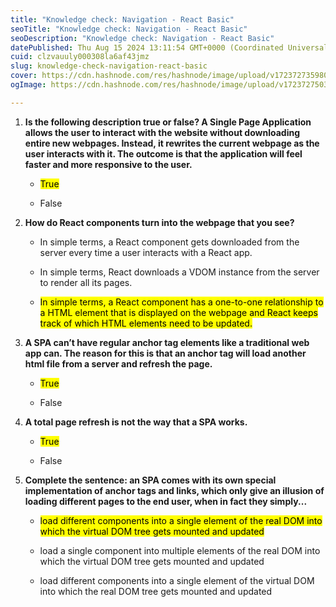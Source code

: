 ```yaml
---
title: "Knowledge check: Navigation - React Basic"
seoTitle: "Knowledge check: Navigation - React Basic"
seoDescription: "Knowledge check: Navigation - React Basic"
datePublished: Thu Aug 15 2024 13:11:54 GMT+0000 (Coordinated Universal Time)
cuid: clzvauuly000308la6af43jmz
slug: knowledge-check-navigation-react-basic
cover: https://cdn.hashnode.com/res/hashnode/image/upload/v1723727359808/c2e5fa5c-a459-4765-9464-329ef31b9137.png
ogImage: https://cdn.hashnode.com/res/hashnode/image/upload/v1723727503639/181c9801-ab29-43eb-a2f0-0dc92b2ea109.png

---
```


1. **Is the following description true or false? A Single Page Application allows the user to interact with the website without downloading entire new webpages. Instead, it rewrites the current webpage as the user interacts with it. The outcome is that the application will feel faster and more responsive to the user.**
    
    * <mark>True</mark>
        
    * False
        
2. **How do React components turn into the webpage that you see?**
    
    * In simple terms, a React component gets downloaded from the server every time a user interacts with a React app.
        
    * In simple terms, React downloads a VDOM instance from the server to render all its pages.
        
    * <mark>In simple terms, a React component has a one-to-one relationship to a HTML element that is displayed on the webpage and React keeps track of which HTML elements need to be updated.</mark>
        
3. **A SPA can’t have regular anchor tag elements like a traditional web app can. The reason for this is that an anchor tag will load another html file from a server and refresh the page.**
    
    * <mark>True</mark>
        
    * False
        
4. **A total page refresh is not the way that a SPA works.**
    
    * <mark>True</mark>
        
    * False
        
5. **Complete the sentence: an SPA comes with its own special implementation of anchor tags and links, which only give an illusion of loading different pages to the end user, when in fact they simply...**
    
    * <mark>load different components into a single element of the real DOM into which the virtual DOM tree gets mounted and updated</mark>
        
    * load a single component into multiple elements of the real DOM into which the virtual DOM tree gets mounted and updated
        
    * load different components into a single element of the virtual DOM into which the real DOM tree gets mounted and updated